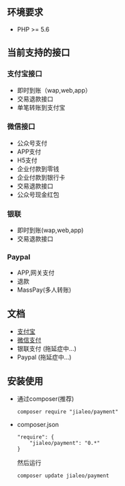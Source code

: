 ## 环境要求

* PHP >= 5.6

## 当前支持的接口

### 支付宝接口

* 即时到账（wap,web,app）
* 交易退款接口
* 单笔转账到支付宝

### 微信接口

* 公众号支付
* APP支付
* H5支付
* 企业付款到零钱
* 企业付款到银行卡
* 交易退款接口
* 公众号现金红包

### 银联

* 即时到账(wap,web,app)
* 交易退款接口

### Paypal

* APP,网关支付
* 退款
* MassPay(多人转账)


## 文档

*  [支付宝](doc/Alipay.md)
*  [微信支付](doc/Wechatpay.md)
*  银联支付  (拖延症中...)
*  Paypal	  (拖延症中...)

## 安装使用

* 通过composer(推荐)

	```
	composer require "jialeo/payment"
	```
    
* composer.json

	```
	"require": {
        "jialeo/payment": "0.*"
    }
	```
    
	然后运行

	```
	composer update jialeo/payment
	```

